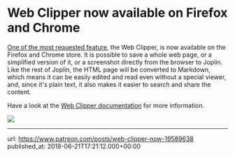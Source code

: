 # Web Clipper now available on Firefox and Chrome

[One of the most requested feature](https://github.com/laurent22/joplin/issues/135), the Web Clipper, is now available on the Firefox and Chrome store. It is possible to save a whole web page, or a simplified version of it, or a screenshot directly from the browser to Joplin. Like the rest of Joplin, the HTML page will be converted to Markdown, which means it can be easily edited and read even without a special viewer, and, since it's plain text, it also makes it easier to search and share the content.

Have a look at the [Web Clipper documentation](https://joplin.cozic.net/clipper/) for more information.

![](https://joplin.cozic.net/images/WebExtensionScreenshot.png)

* * *

url: https://www.patreon.com/posts/web-clipper-now-19589638
published_at: 2018-06-21T17:21:12.000+00:00